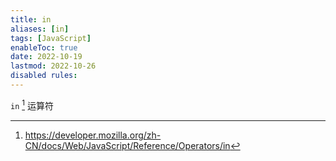 ```yaml
---
title: in
aliases: [in]
tags: [JavaScript]
enableToc: true
date: 2022-10-19
lastmod: 2022-10-26
disabled rules: 
---
```


`in` [^1] 运算符

[^1]: <https://developer.mozilla.org/zh-CN/docs/Web/JavaScript/Reference/Operators/in>
